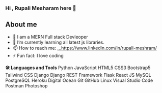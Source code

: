 ### Hi , Rupali Mesharam here 👋
## About me
- 🔭 I am a MERN Full stack Devleoper
- 🌱 I’m currently learning all latest js libraries.
- 📫 How to reach me: [...](https://www.linkedin.com/in/rupali-meshram/)https://www.linkedin.com/in/rupali-meshram/
- ⚡ Fun fact: I love coding


**🛠  Languages and Tools**
Python JavaScript
HTML5 CSS3 Bootstrap5 Tailwind CSS
Django Django REST Framework Flask React JS
MySQL PostgreSQL
Heroku Digital Ocean
Git GitHub Linux Visual Studio Code Postman Photoshop
